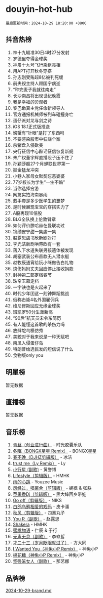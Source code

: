 # douyin-hot-hub

`最后更新时间：2024-10-29 18:20:00 +0800`

## 抖音热榜

1. 神十九瞄准30日4时27分发射
1. 罗德里夺得金球奖
1. 神舟十九号飞行乘组亮相
1. 用APT打开秋冬穿搭
1. 孙志刚受贿超8亿被判死缓
1. 前央视主持人顾国宁病逝
1. “种完麦子我就往南走”
1. 长沙南昌将出现世纪晚霞
1. 我是幸福的旁观者
1. 黎巴嫩真主党任命新领导人
1. 官方通报机械师被列车碰撞身亡
1. 蛋仔派对龙与剑之诗
1. iOS 18.1正式版推送
1. 螃蟹有“针眼”是打了东西吗
1. 不要渲染股市中狂赚个案
1. 杀猪盘入侵欧美
1. 央行征信中心辟谣征信恢复新规
1. 朱广权董宇辉直播段子压不住了
1. 孙颖莎超27个月蝉联世界第一
1. 掘金猛龙冲突
1. 小巷人家母女默契怼恶婆婆
1. 77岁校长为学生“一生不婚”
1. 当你选择穷游
1. 网友实拍海南暴雨
1. 戴手套是多少医学生的噩梦
1. 是时候展现宝宝的穿搭实力了
1. A股再现10倍股
1. BLG全队换上伦敦臂章
1. 如何评价滕哈赫在曼联功过
1. 锦绣安宁甜一集虐一集
1. 赵露思虞书欣新剧对打
1. 李光洁新剧哄蒋欣有一套
1. 落入下水道失联男孩遗体被发现
1. 胡塞武装公布首款无人潜水艇
1. 赵牧辰通宵给阮小咪做告白礼物
1. 烧伤妈妈丈夫回应停止接收捐款
1. 封神第二部定档春节
1. 珠帘玉幕定档
1. 一字诀也是火起来了
1. 时代少年团这一刻钟舞蹈挑战
1. 俄称击毙4名外国雇佣兵
1. 维尼修斯回应无缘金球奖
1. 班凯罗50分生涯新高
1. “90后”航天员宋令东简历
1. 有人能懂这首歌的杀伤力吗
1. 放肆鸵鸟模仿秀
1. 美貌对于我来说是一种天赋吧
1. 南瓜入侵蛋仔岛
1. 特朗普给选民发的短信说了什么
1. 食物版only you

## 明星榜

暂无数据

## 直播榜

暂无数据

## 音乐榜

1. [青丝（创业进行曲）](https://sf5-hl-cdn-tos.douyinstatic.com/obj/tos-cn-ve-2774/ooYARJB5iBRNhCOkDsS3BAKW91CIMoQfwzwKLi) - 时光胶囊乐队
1. [冬眠（BONGX星星 Remix）](https://sf5-hl-cdn-tos.douyinstatic.com/obj/tos-cn-ve-2774/oMCfFFoE3LwQ7agAgOIG4ieExqkeAsxNBEkLdz) - BONGX星星
1. [春不晚（DJHZ剪辑版）](https://sf5-hl-cdn-tos.douyinstatic.com/obj/tos-cn-ve-2774/osEZa7YZ6wNo9QDABgfGFaCQKRQTNafsBJDnKt) - 冰洁
1. [trust me（Ly Remix）](https://sf5-hl-cdn-tos.douyinstatic.com/obj/tos-cn-ve-2774/oUo1M8fz5AfmMSExABQQKFE0eCMWgsiccfqrMA) - Ly
1. [小行星 (副歌)](https://sf5-hl-cdn-tos.douyinstatic.com/obj/tos-cn-ve-2774/oArWEvgkJwVsB0KMIw6iBsAoHAciIjJqzWeTQr) - 黄誉博
1. [Lifestyle（剪辑版）](https://sf5-hl-cdn-tos.douyinstatic.com/obj/tos-cn-ve-2774/owfqGgjwG3V5lCLaAIezFMeg3LtuKNBaZKgzPV) - HMHK
1. [雨的心跳](https://sf5-hl-cdn-tos.douyinstatic.com/obj/tos-cn-ve-2774/o0vI5NZuiJgxWIQQFhXO0RTrsiIAsBSiMIECz) - Youzee Music
1. [风经过，唱离合（剪辑版）](https://sf3-cdn-tos.douyinstatic.com/obj/tos-cn-ve-2774/okllg5DG2MmUF3aiiDfBZx6ZLvfwOTtbCEAHyI) - 婉枫 & 张朕
1. [苹果香Dj（剪辑版）](https://sf5-hl-cdn-tos.douyinstatic.com/obj/tos-cn-ve-2774/oEeIEQbYGAOspCTRAIeYF4Ok8LgZ8NBaRe4ztR) - 黑大婶回乡带娃
1. [Go off（剪辑版）](https://sf5-hl-cdn-tos.douyinstatic.com/obj/tos-cn-ve-2774/oYLJZTCGnIQBt2BsMBCFksOEMnDQesCr2gfZ7N) - NIKS
1. [白鸽乌鸦相爱的戏码](https://sf3-cdn-tos.douyinstatic.com/obj/tos-cn-ve-2774/oMVVEf6eDAOmFtNtCsEqKpIorBDM8Nkg6TZRqC) - 皮卡潘
1. [秋风（剪辑版）](https://sf5-hl-cdn-tos.douyinstatic.com/obj/tos-cn-ve-2774/ocGaU84LfAfzMd2wbXdQFpCGhBiXg82JNMRRie) - 四熹丸子
1. [You R（副歌）](https://sf5-hl-cdn-tos.douyinstatic.com/obj/tos-cn-ve-2774/oc0MZn9aEfLkCFLIxKQQcgBjS9mBBuDttYPfZ1) - 赵露思
1. [Shakera](https://sf5-hl-cdn-tos.douyinstatic.com/obj/tos-cn-ve-2774/ocKtEBgQ8FiQCBDf3nj9Z9gEGEQ4fAZDYEocLY) - HMHK
1. [蜜桃物语](https://sf3-cdn-tos.douyinstatic.com/obj/tos-cn-ve-2774/oIhOSCZtIACtYU4XQkngiW9kCBfVD1Fz9IYeqL) - 仁辰 & 于行
1. [无声无息（副歌）](https://sf3-cdn-tos.douyinstatic.com/obj/tos-cn-ve-2774/osmzBBdYMBoz2NHW7AYiZEErnITswCiYzuA3Nf) - 李玖哲
1. [才二十三（岁月眨眼就过了）](https://sf5-hl-cdn-tos.douyinstatic.com/obj/tos-cn-ve-2774/oYAvkTrUXEBMWYUbL3nl8i01MJ5skiIZASC2H) - 方大同
1. [I Wanted You（神兔小P Remix）](https://sf5-hl-cdn-tos.douyinstatic.com/obj/tos-cn-ve-2774/o4CAubmDQdZeEkstFnCvKIMDag8D2BSBOjfNuh) - 神兔小P
1. [棉花糖（神兔小P Remix）](https://sf5-hl-cdn-tos.douyinstatic.com/obj/tos-cn-ve-2774/o0pEDf1GaEfEYJ1FbgOAFCITQ1zeFD3kgBWGcG) - 神兔小P
1. [坚强笨女人（副歌）](https://sf3-cdn-tos.douyinstatic.com/obj/tos-cn-ve-2774/ospNInQiZvGWyBVg5zkNsAMct5uJIg1CrZiPL) - 那艺娜

## 品牌榜

[2024-10-29-brand.md](2024-10-29-brand.md)
